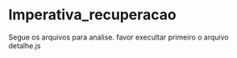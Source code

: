 # Imperativa_recuperacao
Segue os arquivos para analise.
favor execultar primeiro o arquivo detalhe.js
